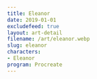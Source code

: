 ```yaml
---
title: Eleanor
date: 2019-01-01
excludefeed: true
layout: art-detail
filename: /art/eleanor.webp
slug: eleanor
characters:
- Eleanor
program: Procreate
---
```

